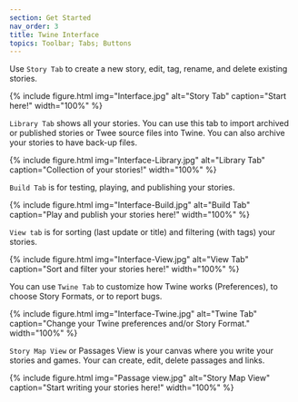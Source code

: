 ```yaml
---
section: Get Started
nav_order: 3
title: Twine Interface
topics: Toolbar; Tabs; Buttons
---
```


Use `Story Tab` to create a new story, edit, tag, rename, and delete existing stories. 

{% include figure.html img="Interface.jpg" alt="Story Tab" caption="Start here!" width="100%" %}

`Library Tab` shows all your stories. You can use this tab to import archived or published stories or Twee source files into Twine. You can also archive your stories to have back-up files.

{% include figure.html img="Interface-Library.jpg" alt="Library Tab" caption="Collection of your stories!" width="100%" %}

`Build Tab` is for testing, playing, and publishing your stories. 

{% include figure.html img="Interface-Build.jpg" alt="Build Tab" caption="Play and publish your stories here!" width="100%" %}

`View tab` is for sorting (last update or title) and filtering (with tags) your stories.

{% include figure.html img="Interface-View.jpg" alt="View Tab" caption="Sort and filter your stories here!" width="100%" %}

You can use `Twine Tab` to customize how Twine works (Preferences), to choose Story Formats, or to report bugs. 

{% include figure.html img="Interface-Twine.jpg" alt="Twine Tab" caption="Change your Twine preferences and/or Story Format." width="100%" %}

`Story Map View` or Passages View is your canvas where you write your stories and games. Your can create, edit, delete passages and links. 

{% include figure.html img="Passage view.jpg" alt="Story Map View" caption="Start writing your stories here!" width="100%" %}
